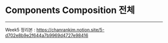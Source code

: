 # Components Composition 전체
---
Week5 정리본 : https://chanrankim.notion.site/5-d702e8b9e2f644a7b9969d4727e98416
